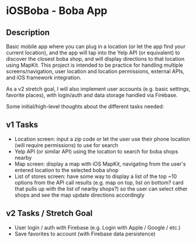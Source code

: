 # iOSBoba - Boba App

## Description
Basic mobile app where you can plug in a location (or let the app find your current location), and the app will tap into the Yelp API (or equivalent) to discover the closest boba shop, and will display directions to that location using MapKit. This project is intended to be practice for handling multiple screens/navigation, user location and location permissions, external APIs, and iOS framework integration.

As a v2 stretch goal, I will also implement user accounts (e.g. basic settings, favorite places), with login/auth and data storage handled via Firebase.

Some initial/high-level thoughts about the different tasks needed:
## v1 Tasks
- Location screen: input a zip code or let the user use their phone location (will require permissions) to use for search
- Yelp API (or similar API) using the location to search for boba shops nearby
- Map screen: display a map with iOS MapKit, navigating from the user's entered location to the selected boba shop
- List of stores screen: have some way to display a list of the top ~10 options from the API call results (e.g. map on top, list on bottom? card that pulls up with the list of nearby shops?) so the user can select other shops and see the map update directions accordingly

## v2 Tasks / Stretch Goal
- User login / auth with Firebase (e.g. Login with Apple / Google / etc.)
- Save favorites to account (with Firebase data persistence)
